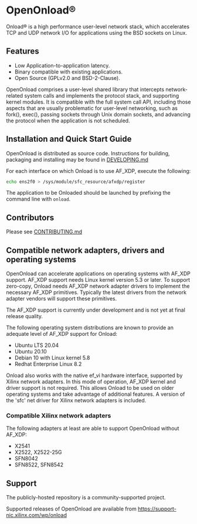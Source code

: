 # OpenOnload®️

Onload®️ is a high performance user-level network stack,
which accelerates TCP and UDP network I/O for applications using the BSD
sockets on Linux.

## Features

* Low Application-to-application latency.
* Binary compatible with existing applications.
* Open Source (GPLv2.0 and BSD-2-Clause).

OpenOnload comprises a user-level shared library that intercepts network-
related system calls and implements the protocol stack, and supporting kernel
modules. It is compatible with the full system call API, including those
aspects that are usually problematic for user-level networking, such as fork(),
exec(), passing sockets through Unix domain sockets, and advancing the
protocol when the application is not scheduled.

## Installation and Quick Start Guide

OpenOnload is distributed as source code. Instructions for building, packaging
and installing may be found in [DEVELOPING.md](DEVELOPING.md)

For each interface on which Onload is to use AF_XDP, execute the following:

```sh
echo ens2f0 > /sys/module/sfc_resource/afxdp/register
```

The application to be Onloaded should be launched by prefixing the command
line with `onload`.

## Contributors

Please see [CONTRIBUTING.md](CONTRIBUTING.md)

## Compatible network adapters, drivers and operating systems

OpenOnload can accelerate applications on operating systems with AF_XDP support.
AF_XDP support needs Linux kernel version 5.3 or later. To support zero-copy,
Onload needs AF_XDP network adapter drivers to implement the necessary AF_XDP
primitives. Typically the latest drivers from the network adapter vendors will
support these primitives.

The AF_XDP support is currently under development and is not yet at final
release quality.

The following operating system distributions are known to provide an adequate
level of AF_XDP support for Onload:

* Ubuntu LTS 20.04
* Ubuntu 20.10
* Debian 10 with Linux kernel 5.8
* Redhat Enterprise Linux 8.2

Onload also works with the native ef_vi hardware interface, supported by Xilinx
network adapters. In this mode of operation, AF_XDP kernel and driver support
is not required. This allows Onload to be used on older operating systems and
take advantage of additional features. A version of the 'sfc' net driver for
Xilinx network adapters is included.

### Compatible Xilinx network adapters

The following adapters at least are able to support OpenOnload without AF_XDP:

* X2541
* X2522, X2522-25G
* SFN8042
* SFN8522, SFN8542

## Support

The publicly-hosted repository is a community-supported project.

Supported releases of OpenOnload are available from
https://support-nic.xilinx.com/wp/onload
